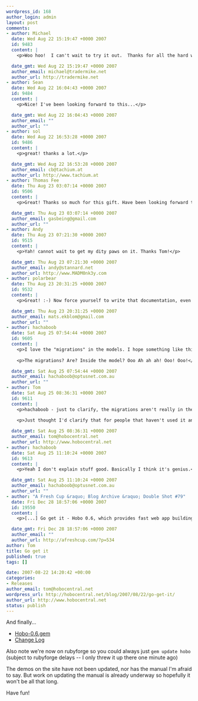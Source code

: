 ```yaml
--- 
wordpress_id: 168
author_login: admin
layout: post
comments: 
- author: Michael
  date: Wed Aug 22 15:19:47 +0000 2007
  id: 9483
  content: |
    <p>Woo hoo!  I can't wait to try it out.  Thanks for all the hard work Tom.</p>

  date_gmt: Wed Aug 22 15:19:47 +0000 2007
  author_email: michael@tradermike.net
  author_url: http://tradermike.net
- author: Sean
  date: Wed Aug 22 16:04:43 +0000 2007
  id: 9484
  content: |
    <p>Nice! I've been looking forward to this...</p>

  date_gmt: Wed Aug 22 16:04:43 +0000 2007
  author_email: ""
  author_url: ""
- author: sol
  date: Wed Aug 22 16:53:28 +0000 2007
  id: 9486
  content: |
    <p>great! thanks a lot.</p>

  date_gmt: Wed Aug 22 16:53:28 +0000 2007
  author_email: cb@tachium.at
  author_url: http://www.tachium.at
- author: Thomas Fee
  date: Thu Aug 23 03:07:14 +0000 2007
  id: 9506
  content: |
    <p>Great! Thanks so much for this gift. Have been looking forward to this.</p>

  date_gmt: Thu Aug 23 03:07:14 +0000 2007
  author_email: gasbeing@gmail.com
  author_url: ""
- author: Andy
  date: Thu Aug 23 07:21:30 +0000 2007
  id: 9515
  content: |
    <p>Yah! cannot wait to get my dity paws on it. Thanks Tom!</p>

  date_gmt: Thu Aug 23 07:21:30 +0000 2007
  author_email: andy@stannard.net
  author_url: http://www.MADM0nk3y.com
- author: polarbear
  date: Thu Aug 23 20:31:25 +0000 2007
  id: 9532
  content: |
    <p>Great! :-) Now force yourself to write that documentation, even if it is boring work, because we hobo users really appreciate it.</p>

  date_gmt: Thu Aug 23 20:31:25 +0000 2007
  author_email: mats.ekblom@gmail.com
  author_url: ""
- author: hachaboob
  date: Sat Aug 25 07:54:44 +0000 2007
  id: 9605
  content: |
    <p>I love the "migrations" in the models. I hope something like this gets into edge!</p>
    
    <p>The migrations? Are? Inside the model? Ooo Ah ah ah! Ooo! Ooo!</p>

  date_gmt: Sat Aug 25 07:54:44 +0000 2007
  author_email: hachaboob@optusnet.com.au
  author_url: ""
- author: Tom
  date: Sat Aug 25 08:36:31 +0000 2007
  id: 9611
  content: |
    <p>hachaboob - just to clarify, the migrations aren't really in the model. Migrations are still the same, but the field declarations are in the model and the migrations are generated automatically.</p>
    
    <p>Just thought I'd clarify that for people that haven't used it and might think all the migration code goes in the model.</p>

  date_gmt: Sat Aug 25 08:36:31 +0000 2007
  author_email: tom@hobocentral.net
  author_url: http://www.hobocentral.net
- author: hachaboob
  date: Sat Aug 25 11:10:24 +0000 2007
  id: 9613
  content: |
    <p>Yeah I don't explain stuff good. Basically I think it's genius.</p>

  date_gmt: Sat Aug 25 11:10:24 +0000 2007
  author_email: hachaboob@optusnet.com.au
  author_url: ""
- author: "A Fresh Cup &raquo; Blog Archive &raquo; Double Shot #79"
  date: Fri Dec 28 18:57:06 +0000 2007
  id: 19550
  content: |
    <p>[...] Go get it - Hobo 0.6, which provides fast web app building tools for Rails, is out. [...]</p>

  date_gmt: Fri Dec 28 18:57:06 +0000 2007
  author_email: ""
  author_url: http://afreshcup.com/?p=534
author: Tom
title: Go get it
published: true
tags: []

date: 2007-08-22 14:20:42 +00:00
categories: 
- Releases
author_email: tom@hobocentral.net
wordpress_url: http://hobocentral.net/blog/2007/08/22/go-get-it/
author_url: http://www.hobocentral.net
status: publish
---
```

And finally...

 * [Hobo-0.6.gem](/gems/hobo-0.6.gem)
 * [Change Log](/gems/CHANGES.txt)
 
Also note we're now on rubyforge so you could always just `gem update hobo` (subject to rubyforge delays -- I only threw it up there one minute ago)
 
The demos on the site have not been updated, nor has the manual I'm afraid to say. But work on updating the manual is already underway so hopefully it won't be all that long.

Have fun!
